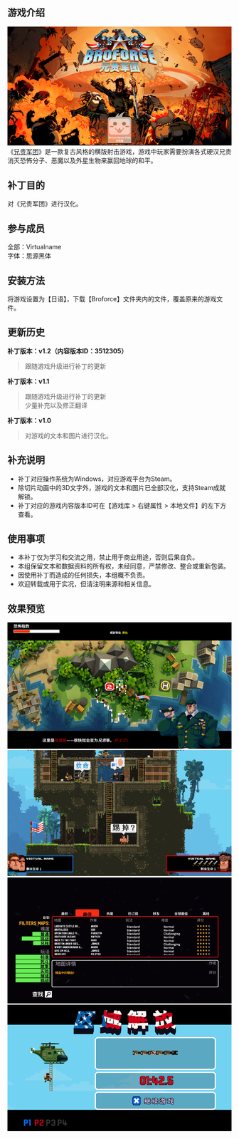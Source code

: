 ## 游戏介绍
![封面](https://github.com/VirtualCup/Broforce_CN/blob/master/Preview/Cover.png?raw=true "封面")
《[兄贵军团](https://store.steampowered.com/app/274190/)》是一款复古风格的横版射击游戏，游戏中玩家需要扮演各式硬汉兄贵消灭恐怖分子、恶魔以及外星生物来赢回地球的和平。

## 补丁目的
对《兄贵军团》进行汉化。

## 参与成员
全部：Virtualname   
字体：思源黑体

## 安装方法
将游戏设置为【日语】，下载【Broforce】文件夹内的文件，覆盖原来的游戏文件。

## 更新历史
**补丁版本：v1.2（内容版本ID：3512305）**
> 跟随游戏升级进行补丁的更新   

**补丁版本：v1.1**
> 跟随游戏升级进行补丁的更新   
> 少量补充以及修正翻译   

**补丁版本：v1.0**
> 对游戏的文本和图片进行汉化。   

## 补充说明
* 补丁对应操作系统为Windows，对应游戏平台为Steam。
* 除切片动画中的3D文字外，游戏的文本和图片已全部汉化，支持Steam成就解锁。
* 补丁对应的游戏内容版本ID可在【游戏库 > 右键属性 > 本地文件】的左下方查看。

## 使用事项
* 本补丁仅为学习和交流之用，禁止用于商业用途，否则后果自负。   
* 本组保留文本和数据资料的所有权，未经同意，严禁修改、整合或重新包装。  
* 因使用补丁而造成的任何损失，本组概不负责。   
* 欢迎转载或用于实况，但请注明来源和相关信息。  

## 效果预览
![预览图 1](https://github.com/VirtualCup/Broforce_CN/blob/master/Preview/Preview_1.png?raw=true "预览图 1")   
![预览图 2](https://github.com/VirtualCup/Broforce_CN/blob/master/Preview/Preview_2.png?raw=true "预览图 2")  
![预览图 3](https://github.com/VirtualCup/Broforce_CN/blob/master/Preview/Preview_3.png?raw=true "预览图 3")  
![预览图 4](https://github.com/VirtualCup/Broforce_CN/blob/master/Preview/Preview_4.png?raw=true "预览图 4")  
